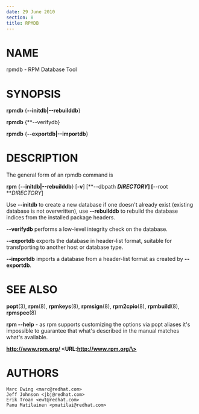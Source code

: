 ```yaml
---
date: 29 June 2010
section: 8
title: RPMDB
---
```


NAME
====

rpmdb - RPM Database Tool

SYNOPSIS
========

**rpmdb** {**\--initdb\|\--rebuilddb**}

**rpmdb** {**\--verifydb}

**rpmdb** {**\--exportdb\|\--importdb**}

DESCRIPTION
===========

The general form of an rpmdb command is

**rpm** {**\--initdb\|\--rebuilddb**} \[**-v**\] \[**\--dbpath
***DIRECTORY*\] \[**\--root ***DIRECTORY*\]

Use **\--initdb** to create a new database if one doesn\'t already exist
(existing database is not overwritten), use **\--rebuilddb** to rebuild
the database indices from the installed package headers.

**\--verifydb** performs a low-level integrity check on the database.

**\--exportdb** exports the database in header-list format, suitable
for transfporting to another host or database type.

**\--importdb** imports a database from a header-list format as created
by **\--exportdb**.

SEE ALSO
========

**popt**(3), **rpm**(8), **rpmkeys**(8), **rpmsign**(8), **rpm2cpio**(8),
**rpmbuild**(8), **rpmspec**(8)

**rpm \--help** - as rpm supports customizing the options via popt
aliases it\'s impossible to guarantee that what\'s described in the
manual matches what\'s available.

**http://www.rpm.org/ \<URL:http://www.rpm.org/\>**

AUTHORS
=======

    Marc Ewing <marc@redhat.com>
    Jeff Johnson <jbj@redhat.com>
    Erik Troan <ewt@redhat.com>
    Panu Matilainen <pmatilai@redhat.com>
